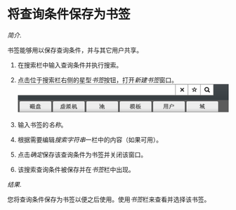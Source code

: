 # 将查询条件保存为书签

*简介*.

书签能够用以保存查询条件，并与其它用户共享。

1. 在搜索栏中输入查询条件并执行搜索。

2. 点击位于搜索栏右侧的星型*书签*按钮，打开*新建书签*窗口。
![分配标签窗口](../images/Using_Search_Bookmarks_and_Tags-Bookmark_Icon.png)

3. 输入书签的*名称*。

4. 根据需要编辑*搜索字符串*一栏中的内容（如果可用）。

5. 点击*确定*保存该查询条件为书签并关闭该窗口。

6. 该搜索查询条件被保存并在*书签*栏中出现。

*结果*.

您将查询条件保存为书签以便之后使用。使用*书签*栏来查看并选择该书签。
 
